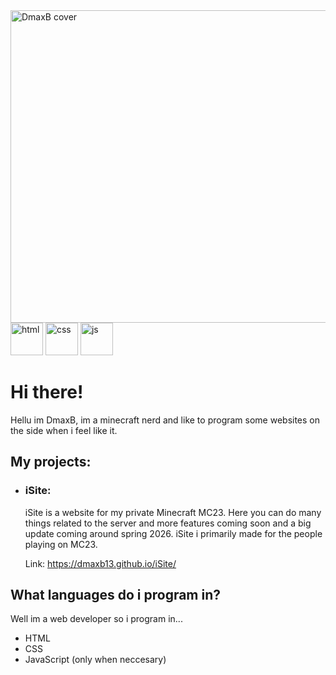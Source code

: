 <img width="1500" height="500" alt="DmaxB cover" src="https://github.com/user-attachments/assets/b9734be6-ead6-4996-a9ab-05b5fe96512b" />

<img width="52" height="52" alt="html" src="https://github.com/user-attachments/assets/eafc2b15-0a21-46d5-a8fd-2ac91f7dfdfc" />
<img width="52" height="52" alt="css" src="https://github.com/user-attachments/assets/4d9303be-f083-4661-b092-53dc6111fc6e" />
<img width="52" height="52" alt="js" src="https://github.com/user-attachments/assets/098e01d9-7c31-4bab-91a3-f2b34a4addda" />

# Hi there!
Hellu im DmaxB, im a minecraft nerd and like to program some websites on the side when i feel like it.

## My projects:
- ### iSite:
  iSite is a website for my private Minecraft MC23. Here you can do many things related to the server and more features coming soon and a big update coming around spring 2026. iSite i primarily made for the people playing on MC23.

  Link: https://dmaxb13.github.io/iSite/


## What languages do i program in?
Well im a web developer so i program in...
- HTML
- CSS
- JavaScript (only when neccesary)
